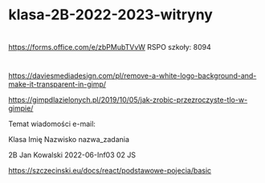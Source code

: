 # klasa-2B-2022-2023-witryny

#
#
 https://forms.office.com/e/zbPMubTVvW
RSPO szkoły: 8094

#
#
https://daviesmediadesign.com/pl/remove-a-white-logo-background-and-make-it-transparent-in-gimp/

https://gimpdlazielonych.pl/2019/10/05/jak-zrobic-przezroczyste-tlo-w-gimpie/


Temat wiadomości e-mail:

Klasa Imię Nazwisko nazwa_zadania

2B Jan Kowalski 2022-06-Inf03 02 JS

https://szczecinski.eu/docs/react/podstawowe-pojecia/basic
